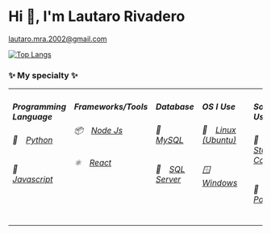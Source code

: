 

#  Hi 👋, I'm Lautaro Rivadero 



<lautaro.mra.2002@gmail.com>
<!--
**LautaroMRA02/LautaroMRA02** is a ✨ _special_ ✨ repository because its `README.md` (this file) appears on your GitHub profile.

Here are some ideas to get you started:

- 🔭 I’m currently working on ...
- 🌱 I’m currently learning ...
- 👯 I’m looking to collaborate on ...
- 🤔 I’m looking for help with ...
- 💬 Ask me about ...
- 📫 How to reach me: ...
- 😄 Pronouns: ...
- ⚡ Fun fact: ...
-->
[![Top Langs](https://github-readme-stats.vercel.app/api/top-langs/?username=LautaroMRA02&langs_count=8&theme=aura_dark)](https://github.com/LautaroMRA02/github-readme-stats)


### ✨ My specialty ✨ 
<table>
  <tr>
    <td valign="top">
      <h5>Programming Language</h5>
      <h6>🍩&emsp;<a href="#">Python</a>&emsp;</h6>
      <h6>🍰&emsp;<a href="#">Javascript<a>&emsp;</h6>
      </td>
          <td valign="top">
              <h5>Frameworks/Tools</h5>
          <h6>📦&emsp;<a href="#">Node Js</a>&emsp;</h6>
          <h6>⚛&emsp;<a href="#">React</a>&emsp;</h6>
          </td>
      <td valign="top">
      <h5>Database</h5>
      <h6>🍞&emsp;<a href="#">MySQL</a>&emsp;</h6>
      <h6>🍕&emsp;<a href="#">SQL Server<a>&emsp;</h6>
      </td>
      <td valign="top">
      <h5>OS I Use</h5>
      <h6>🐧&emsp;<a href="#">Linux (Ubuntu)</a>&emsp;</h6>
      <h6>🪟&emsp;<a href="#">Windows<a>&emsp;</h6>
      </td>
      <td valign="top">
      <h5>Software I Use</h5>
      <h6>🥞&emsp;<a href="#">Visual Studio Code</a>&emsp;</h6>
      <h6>🧀&emsp;<a href="#">Postman<a>&emsp;</h6>
      </td>
  </tr>
</table>
